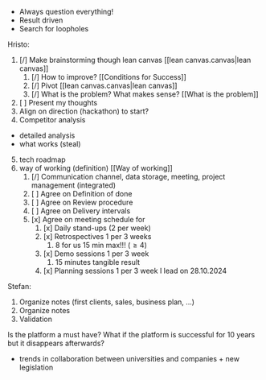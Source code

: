 - Always question everything!
- Result driven
- Search for loopholes

Hristo: 
1) [/]  Make brainstorming though lean canvas  [[lean canvas.canvas|lean canvas]]
	1) [/] How to improve?  [[Conditions for Success]] 
	2) [/] Pivot [[lean canvas.canvas|lean canvas]]
	3) [/] What is the problem? What makes sense? [[What is the problem]]
2) [ ] Present my thoughts
3) Align on direction (hackathon) to start?
4) Competitor analysis
 - detailed analysis
 - what works (steal)
5) tech roadmap
6) way of working (definition) [[Way of working]]
	1) [/] Communication channel, data storage, meeting, project management (integrated)
	2) [ ] Agree on Definition of done
	3) [ ] Agree on Review procedure
	4) [ ] Agree on Delivery intervals
	5) [x] Agree on meeting schedule for
		1) [x] Daily stand-ups (2 per week)
		2) [x] Retrospectives 1 per 3 weeks
			1) 8 for us  15 min max!!! ($\geq 4$)
		1) [x] Demo sessions 1 per 3 week
			1) 15 minutes tangible result  
		2) [x] Planning sessions 1 per 3 week
		I lead on 28.10.2024
	

Stefan:
1) Organize notes (first clients, sales, business plan, ...)
2) Organize notes
3) Validation

Is the platform a must have? What if the platform is successful for 10 years but it disappears afterwards?
- trends in collaboration between universities and companies + new legislation 